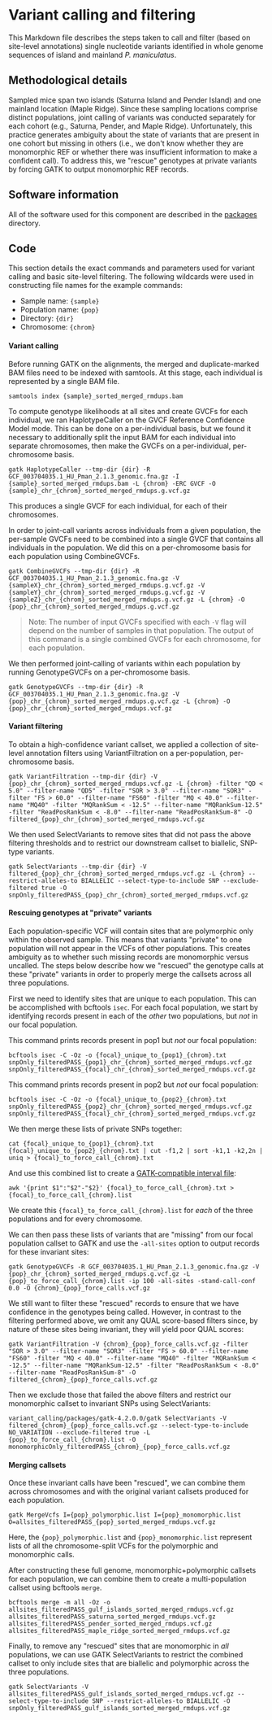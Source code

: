 # Variant calling and filtering
This Markdown file describes the steps taken to call and filter (based on site-level annotations) single nucleotide variants identified in whole genome sequences of island and mainland *P. maniculatus*. 

## Methodological details
Sampled mice span two islands (Saturna Island and Pender Island) and one mainland location (Maple Ridge). Since these sampling locations comprise distinct populations, joint calling of variants was conducted separately for each cohort (e.g., Saturna, Pender, and Maple Ridge). Unfortunately, this practice generates ambiguity about the state of variants that are present in one cohort but missing in others (i.e., we don't know whether they are monomorphic REF or whether there was insufficient information to make a confident call). To address this, we "rescue" genotypes at private variants by forcing GATK to output monomorphic REF records. 

## Software information
All of the software used for this component are described in the [packages](https://github.com/PayseurLabUWMadison/gi_demography_inversions/tree/main/packages) directory.

## Code
This section details the exact commands and parameters used for variant calling and basic site-level filtering. The following wildcards were used in constructing file names for the example commands:
- Sample name: `{sample}`
- Population name: `{pop}`
- Directory: `{dir}`
- Chromosome: `{chrom}`

#### Variant calling
Before running GATK on the alignments, the merged and duplicate-marked BAM files need to be indexed with samtools. At this stage, each individual is represented by a single BAM file.
```
samtools index {sample}_sorted_merged_rmdups.bam
```

To compute genotype likelihoods at all sites and create GVCFs for each individual, we ran HaplotypeCaller on the GVCF Reference Confidence Model mode. This can be done on a per-individual basis, but we found it necessary to additionally split the input BAM for each individual into separate chromosomes, then make the GVCFs on a per-individual, per-chromosome basis.
```
gatk HaplotypeCaller --tmp-dir {dir} -R GCF_003704035.1_HU_Pman_2.1.3_genomic.fna.gz -I {sample}_sorted_merged_rmdups.bam -L {chrom} -ERC GVCF -O {sample}_chr_{chrom}_sorted_merged_rmdups.g.vcf.gz
```
This produces a single GVCF for each individual, for each of their chromosomes.

In order to joint-call variants across individuals from a given population, the per-sample GVCFs need to be combined into a single GVCF that contains all individuals in the population. We did this on a per-chromosome basis for each population using CombineGVCFs.
```
gatk CombineGVCFs --tmp-dir {dir} -R GCF_003704035.1_HU_Pman_2.1.3_genomic.fna.gz -V {sampleX}_chr_{chrom}_sorted_merged_rmdups.g.vcf.gz -V {sampleY}_chr_{chrom}_sorted_merged_rmdups.g.vcf.gz -V {sampleZ}_chr_{chrom}_sorted_merged_rmdups.g.vcf.gz -L {chrom} -O {pop}_chr_{chrom}_sorted_merged_rmdups.g.vcf.gz
```
>Note: The number of input GVCFs specified with each `-V` flag will depend on the number of samples in that population. 
The output of this command is a single combined GVCFs for each chromosome, for each population.

We then performed joint-calling of variants within each population by running GenotypeGVCFs on a per-chromosome basis.
```
gatk GenotypeGVCFs --tmp-dir {dir} -R GCF_003704035.1_HU_Pman_2.1.3_genomic.fna.gz -V {pop}_chr_{chrom}_sorted_merged_rmdups.g.vcf.gz -L {chrom} -O {pop}_chr_{chrom}_sorted_merged_rmdups.vcf.gz
```

#### Variant filtering
To obtain a high-confidence variant callset, we applied a collection of site-level annotation filters using VariantFiltration on a per-population, per-chromosome basis.
```
gatk VariantFiltration --tmp-dir {dir} -V {pop}_chr_{chrom}_sorted_merged_rmdups.vcf.gz -L {chrom} -filter "QD < 5.0" --filter-name "QD5" -filter "SOR > 3.0" --filter-name "SOR3" -filter "FS > 60.0" --filter-name "FS60" -filter "MQ < 40.0" --filter-name "MQ40" -filter "MQRankSum < -12.5" --filter-name "MQRankSum-12.5" -filter "ReadPosRankSum < -8.0" --filter-name "ReadPosRankSum-8" -O filtered_{pop}_chr_{chrom}_sorted_merged_rmdups.vcf.gz
```

We then used SelectVariants to remove sites that did not pass the above filtering thresholds and to restrict our downstream callset to biallelic, SNP-type variants.
```
gatk SelectVariants --tmp-dir {dir} -V filtered_{pop}_chr_{chrom}_sorted_merged_rmdups.vcf.gz -L {chrom} --restrict-alleles-to BIALLELIC --select-type-to-include SNP --exclude-filtered true -O snpOnly_filteredPASS_{pop}_chr_{chrom}_sorted_merged_rmdups.vcf.gz
```

#### Rescuing genotypes at "private" variants
Each population-specific VCF will contain sites that are polymorphic only within the observed sample. This means that variants "private" to one population will not appear in the VCFs of other populations. This creates ambiguity as to whether such missing records are monomorphic versus uncalled. The steps below describe how we "rescued" the genotype calls at these "private" variants in order to properly merge the callsets across all three populations.

First we need to identify sites that are unique to each population. This can be accomplished with bcftools `isec`. For each focal population, we start by identifying records present in each of the *other* two populations, but *not* in our focal population.

This command prints records present in pop1 but *not* our focal population:
```
bcftools isec -C -Oz -o {focal}_unique_to_{pop1}_{chrom}.txt snpOnly_filteredPASS_{pop1}_chr_{chrom}_sorted_merged_rmdups.vcf.gz snpOnly_filteredPASS_{focal}_chr_{chrom}_sorted_merged_rmdups.vcf.gz
```

This command prints records present in pop2 but *not* our focal population:
```
bcftools isec -C -Oz -o {focal}_unique_to_{pop2}_{chrom}.txt snpOnly_filteredPASS_{pop2}_chr_{chrom}_sorted_merged_rmdups.vcf.gz snpOnly_filteredPASS_{focal}_chr_{chrom}_sorted_merged_rmdups.vcf.gz
```

We then merge these lists of private SNPs together:
```
cat {focal}_unique_to_{pop1}_{chrom}.txt {focal}_unique_to_{pop2}_{chrom}.txt | cut -f1,2 | sort -k1,1 -k2,2n | uniq > {focal}_to_force_call_{chrom}.txt
```
And use this combined list to create a [GATK-compatible interval file](https://gatk.broadinstitute.org/hc/en-us/articles/360035531852-Intervals-and-interval-lists):
```
awk '{print $1":"$2"-"$2}' {focal}_to_force_call_{chrom}.txt > {focal}_to_force_call_{chrom}.list
```

We create this `{focal}_to_force_call_{chrom}.list` for *each* of the three populations and for every chromosome.

We can then pass these lists of variants that are "missing" from our focal population callset to GATK and use the `-all-sites` option to output records for these invariant sites:
```
gatk GenotypeGVCFs -R GCF_003704035.1_HU_Pman_2.1.3_genomic.fna.gz -V {pop}_chr_{chrom}_sorted_merged_rmdups.g.vcf.gz -L {pop}_to_force_call_{chrom}.list -ip 100 -all-sites -stand-call-conf 0.0 -O {chrom}_{pop}_force_calls.vcf.gz
```

We still want to filter these "rescued" records to ensure that we have confidence in the genotypes being called. However, in contrast to the filtering performed above, we omit any QUAL score-based filters since, by nature of these sites being invariant, they will yield poor QUAL scores:
```
gatk VariantFiltration -V {chrom}_{pop}_force_calls.vcf.gz -filter "SOR > 3.0" --filter-name "SOR3" -filter "FS > 60.0" --filter-name "FS60" -filter "MQ < 40.0" --filter-name "MQ40" -filter "MQRankSum < -12.5" --filter-name "MQRankSum-12.5" -filter "ReadPosRankSum < -8.0" --filter-name "ReadPosRankSum-8" -O filtered_{chrom}_{pop}_force_calls.vcf.gz
```

Then we exclude those that failed the above filters and restrict our monomorphic callset to invariant SNPs using SelectVariants:
```
variant_calling/packages/gatk-4.2.0.0/gatk SelectVariants -V filtered_{chrom}_{pop}_force_calls.vcf.gz --select-type-to-include NO_VARIATION --exclude-filtered true -L {pop}_to_force_call_{chrom}.list -O monomorphicOnly_filteredPASS_{chrom}_{pop}_force_calls.vcf.gz
```

#### Merging callsets
Once these invariant calls have been "rescued", we can combine them across chromosomes and with the original variant callsets produced for each population.
```
gatk MergeVcfs I={pop}_polymorphic.list I={pop}_monomorphic.list O=allsites_filteredPASS_{pop}_sorted_merged_rmdups.vcf.gz
```
Here, the `{pop}_polymorphic.list` and `{pop}_monomorphic.list` represent lists of all the chromosome-split VCFs for the polymorphic and monomorphic calls.

After constructing these full genome, monomorphic+polymorphic callsets for each population, we can combine them to create a multi-population callset using bcftools `merge`. 
```
bcftools merge -m all -Oz -o allsites_filteredPASS_gulf_islands_sorted_merged_rmdups.vcf.gz allsites_filteredPASS_saturna_sorted_merged_rmdups.vcf.gz allsites_filteredPASS_pender_sorted_merged_rmdups.vcf.gz allsites_filteredPASS_maple_ridge_sorted_merged_rmdups.vcf.gz
``` 

Finally, to remove any "rescued" sites that are monomorphic in *all* populations, we can use GATK SelectVariants to restrict the combined callset to only include sites that are biallelic and polymorphic across the three populations.
```
gatk SelectVariants -V allsites_filteredPASS_gulf_islands_sorted_merged_rmdups.vcf.gz --select-type-to-include SNP --restrict-alleles-to BIALLELIC -O snpOnly_filteredPASS_gulf_islands_sorted_merged_rmdups.vcf.gz
```
























